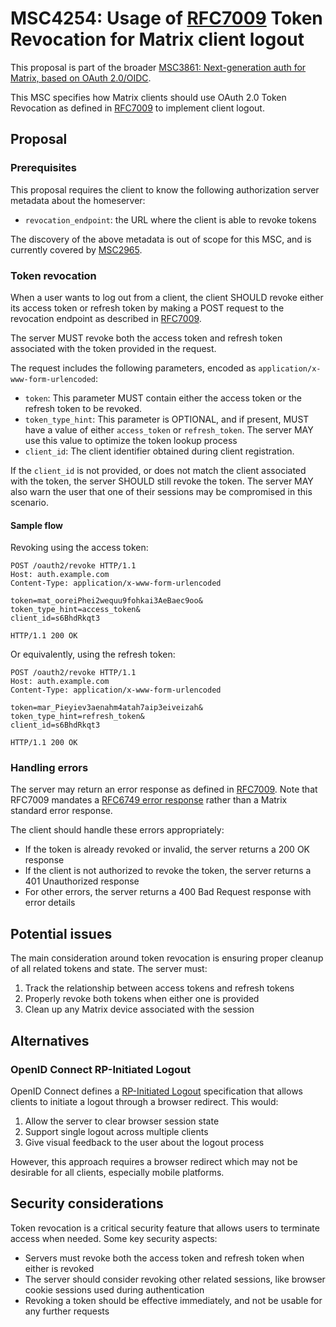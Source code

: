 # MSC4254: Usage of [RFC7009] Token Revocation for Matrix client logout

This proposal is part of the broader [MSC3861: Next-generation auth for Matrix, based on OAuth 2.0/OIDC][MSC3861].

This MSC specifies how Matrix clients should use OAuth 2.0 Token Revocation as defined in [RFC7009] to implement client logout.

## Proposal

### Prerequisites

This proposal requires the client to know the following authorization server metadata about the homeserver:

- `revocation_endpoint`: the URL where the client is able to revoke tokens

The discovery of the above metadata is out of scope for this MSC, and is currently covered by [MSC2965].

### Token revocation

When a user wants to log out from a client, the client SHOULD revoke either its access token or refresh token by making a POST request to the revocation endpoint as described in [RFC7009].

The server MUST revoke both the access token and refresh token associated with the token provided in the request.

The request includes the following parameters, encoded as `application/x-www-form-urlencoded`:

- `token`: This parameter MUST contain either the access token or the refresh token to be revoked.
- `token_type_hint`: This parameter is OPTIONAL, and if present, MUST have a value of either `access_token` or `refresh_token`.  The server MAY use this value to optimize the token lookup process
- `client_id`: The client identifier obtained during client registration.

If the `client_id` is not provided, or does not match the client associated with the token, the server SHOULD still revoke the token. The server MAY also warn the user that one of their sessions may be compromised in this scenario.

#### Sample flow

Revoking using the access token:

```http
POST /oauth2/revoke HTTP/1.1
Host: auth.example.com
Content-Type: application/x-www-form-urlencoded

token=mat_ooreiPhei2wequu9fohkai3AeBaec9oo&
token_type_hint=access_token&
client_id=s6BhdRkqt3
```

```http
HTTP/1.1 200 OK
```

Or equivalently, using the refresh token:

```http
POST /oauth2/revoke HTTP/1.1
Host: auth.example.com
Content-Type: application/x-www-form-urlencoded

token=mar_Pieyiev3aenahm4atah7aip3eiveizah&
token_type_hint=refresh_token&
client_id=s6BhdRkqt3
```

```http
HTTP/1.1 200 OK
```

### Handling errors

The server may return an error response as defined in [RFC7009]. Note that RFC7009 mandates a [RFC6749 error response](https://datatracker.ietf.org/doc/html/rfc6749#section-5.2) rather than a Matrix standard error response.

The client should handle these errors appropriately:

- If the token is already revoked or invalid, the server returns a 200 OK response
- If the client is not authorized to revoke the token, the server returns a 401 Unauthorized response
- For other errors, the server returns a 400 Bad Request response with error details

## Potential issues

The main consideration around token revocation is ensuring proper cleanup of all related tokens and state. The server must:

1. Track the relationship between access tokens and refresh tokens
2. Properly revoke both tokens when either one is provided
3. Clean up any Matrix device associated with the session

## Alternatives

### OpenID Connect RP-Initiated Logout

OpenID Connect defines a [RP-Initiated Logout](https://openid.net/specs/openid-connect-rpinitiated-1_0.html) specification that allows clients to initiate a logout through a browser redirect. This would:

1. Allow the server to clear browser session state
2. Support single logout across multiple clients
3. Give visual feedback to the user about the logout process

However, this approach requires a browser redirect which may not be desirable for all clients, especially mobile platforms.

## Security considerations

Token revocation is a critical security feature that allows users to terminate access when needed. Some key security aspects:

- Servers must revoke both the access token and refresh token when either is revoked
- The server should consider revoking other related sessions, like browser cookie sessions used during authentication
- Revoking a token should be effective immediately, and not be usable for any further requests

[RFC7009]: https://tools.ietf.org/html/rfc7009
[MSC2965]: https://github.com/matrix-org/matrix-spec-proposals/pull/2965
[MSC3861]: https://github.com/matrix-org/matrix-spec-proposals/pull/3861
